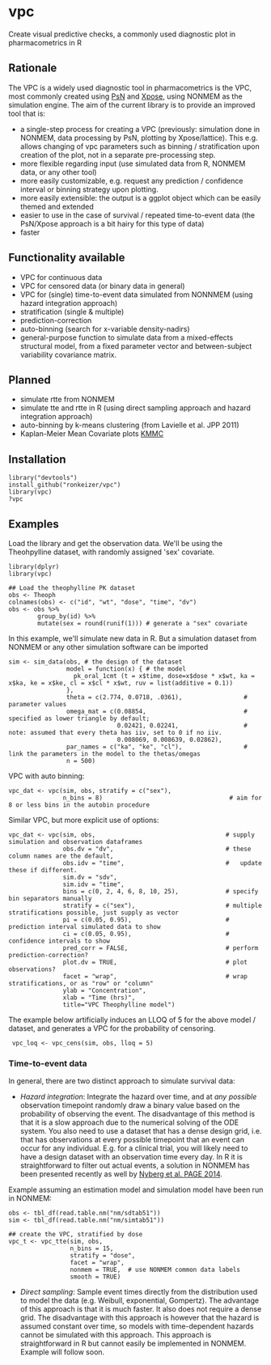 vpc
===

Create visual predictive checks, a commonly used diagnostic plot in pharmacometrics in R 

## Rationale

The VPC is a widely used diagnostic tool in pharmacometrics is the VPC, most commonly created using [PsN](http://psn.sourceforge.net) and [Xpose](http://xpose.sourceforge.net), using NONMEM as the simulation engine. The aim of the current library is to provide an improved tool that is:

- a single-step process for creating a VPC (previously: simulation done in NONMEM, data processing by PsN, plotting by Xpose/lattice). This e.g. allows changing of vpc parameters such as binning / stratification upon creation of the plot, not in a separate pre-processing step. 
- more flexible regarding input (use simulated data from R, NONMEM data, or any other tool)
- more easily customizable, e.g. request any prediction / confidence interval or binning strategy upon plotting.
- more easily extensible: the output is a ggplot object which can be easily themed and extended
- easier to use in the case of survival / repeated time-to-event data (the PsN/Xpose approach is a bit hairy for this type of data)
- faster

## Functionality available

- VPC for continuous data
- VPC for censored data (or binary data in general)
- VPC for (single) time-to-event data simulated from NONNMEM (using hazard integration approach)
- stratification (single & multiple)
- prediction-correction
- auto-binning (search for x-variable density-nadirs)
- general-purpose function to simulate data from a mixed-effects structural model, from a fixed parameter vector and between-subject variability covariance matrix.

## Planned

- simulate rtte from NONMEM
- simulate tte and rtte in R (using direct sampling approach and hazard integration approach)
- auto-binning by k-means clustering (from Lavielle et al. JPP 2011)
- Kaplan-Meier Mean Covariate plots [KMMC](http://page-meeting.org/pdf_assets/4280-2012-06%20PAGE%20KMMC.pdf)

## Installation

    library("devtools")
    install_github("ronkeizer/vpc")
    library(vpc)
    ?vpc
    
## Examples

Load the library and get the observation data. We'll be using the Theohpylline dataset, with randomly assigned 'sex' covariate. 

    library(dplyr)
    library(vpc)

    ## Load the theophylline PK dataset
    obs <- Theoph
    colnames(obs) <- c("id", "wt", "dose", "time", "dv")
    obs <- obs %>%
            group_by(id) %>%  
            mutate(sex = round(runif(1))) # generate a "sex" covariate
    
In this example, we'll simulate new data in R. But a simulation dataset from NONMEM or any other simulation software can be imported

    sim <- sim_data(obs, # the design of the dataset
                    model = function(x) { # the model
                      pk_oral_1cmt (t = x$time, dose=x$dose * x$wt, ka = x$ka, ke = x$ke, cl = x$cl * x$wt, ruv = list(additive = 0.1))
                    }, 
                    theta = c(2.774, 0.0718, .0361),                 # parameter values
                    omega_mat = c(0.08854,                           # specified as lower triangle by default; 
                                  0.02421, 0.02241,                  # note: assumed that every theta has iiv, set to 0 if no iiv. 
                                  0.008069, 0.008639, 0.02862),      
                    par_names = c("ka", "ke", "cl"),                 # link the parameters in the model to the thetas/omegas
                    n = 500)

    
VPC with auto binning:    

    vpc_dat <- vpc(sim, obs, stratify = c("sex"), 
                   n_bins = 8)                                   # aim for 8 or less bins in the autobin procedure

Similar VPC, but more explicit use of options:

    vpc_dat <- vpc(sim, obs,                                    # supply simulation and observation dataframes
                   obs.dv = "dv",                               # these column names are the default,                           
                   obs.idv = "time",                            #   update these if different.
                   sim.dv = "sdv",
                   sim.idv = "time",
                   bins = c(0, 2, 4, 6, 8, 10, 25),             # specify bin separators manually
                   stratify = c("sex"),                         # multiple stratifications possible, just supply as vector
                   pi = c(0.05, 0.95),                          # prediction interval simulated data to show
                   ci = c(0.05, 0.95),                          # confidence intervals to show
                   pred_corr = FALSE,                           # perform prediction-correction?
                   plot.dv = TRUE,                              # plot observations?
                   facet = "wrap",                              # wrap stratifications, or as "row" or "column"
                   ylab = "Concentration", 
                   xlab = "Time (hrs)", 
                   title="VPC Theophylline model")

The example below artificially induces an LLOQ of 5 for the above model / dataset, and generates a VPC for the probability of censoring.

     vpc_loq <- vpc_cens(sim, obs, lloq = 5)


### Time-to-event data

In general, there are two distinct approach to simulate survival data:

- *Hazard integration*: Integrate the hazard over time, and at *any possible* observation timepoint randomly draw a binary value based on the probability of observing the event. The disadvantage of this method is that it is a slow approach due to the numerical solving of the ODE system. You also need to use a dataset that has a dense design grid, i.e. that has observations at every possible timepoint that an event can occur for any individual. E.g. for a clinical trial, you will likely need to have a design dataset with an observation time every day. In R it is straightforward to filter out actual events, a solution in NONMEM has been presented recently as well by [Nyberg et al. PAGE 2014](http://page-meeting.org/pdf_assets/404-Poster_PAGE%20_2014_tte_sim_joakim_nyberg_with_code.pdf).

Example assuming an estimation model and simulation model have been run in NONMEM:

    obs <- tbl_df(read.table.nm("nm/sdtab51"))  
    sim <- tbl_df(read.table.nm("nm/simtab51"))
    
    ## create the VPC, stratified by dose
    vpc_t <- vpc_tte(sim, obs, 
                     n_bins = 15,
                     stratify = "dose",
                     facet = "wrap",
                     nonmem = TRUE,  # use NONMEM common data labels
                     smooth = TRUE)


- *Direct sampling*: Sample event times directly from the distribution used to model the data (e.g. Weibull, exponential, Gompertz). The advantage of this approach is that it is much faster. It also does not require a dense grid. The disadvantage with this approach is however that the hazard is assumed constant over time, so models with time-dependent hazards cannot be simulated with this approach. This approach is straightforward in R but cannot easily be implemented in NONMEM. Example will follow soon.

